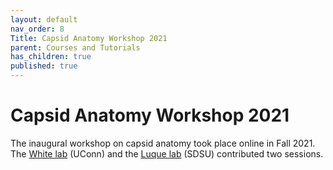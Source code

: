```yaml
---
layout: default
nav_order: 8
Title: Capsid Anatomy Workshop 2021
parent: Courses and Tutorials
has_children: true
published: true
---
```


# Capsid Anatomy Workshop 2021

The inaugural workshop on capsid anatomy took place online in Fall 2021. The [White lab](https://scholar.google.co.uk/citations?user=ZxaXmJkAAAAJ&hl=en) (UConn) and the [Luque lab](https://www.luquelab.com) (SDSU) contributed two sessions. 
